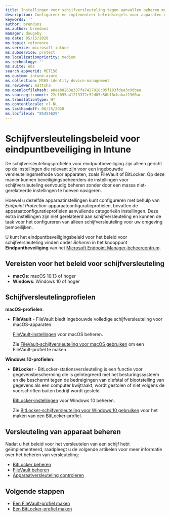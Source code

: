 ```yaml
---
title: Instellingen voor schijfversleuteling tegen aanvallen beheren met eindpuntbeveiligingsbeleid in Microsoft Intune | Microsoft Docs
description: Configureer en implementeer beleidsregels voor apparaten die u beheert met eindpuntbeveiligingsinstellingen voor schijfversleutelingbeleid in Microsoft Endpoint Manager.
keywords: ''
author: brenduns
ms.author: brenduns
manager: dougeby
ms.date: 05/15/2020
ms.topic: reference
ms.service: microsoft-intune
ms.subservice: protect
ms.localizationpriority: medium
ms.technology: ''
ms.suite: ems
search.appverid: MET150
ms.custom: intune-azure
ms.collection: M365-identity-device-management
ms.reviewer: mattsha
ms.openlocfilehash: a8eeb8263e337fa7427818c05f183fdea3c9dbea
ms.sourcegitcommit: 22e1095a41213372c52d85c58b18cbabaf2300ac
ms.translationtype: HT
ms.contentlocale: nl-NL
ms.lasthandoff: 06/25/2020
ms.locfileid: "85353629"
---
```

# <a name="disk-encryption-policy-for-endpoint-security-in-intune"></a>Schijfversleutelingsbeleid voor eindpuntbeveiliging in Intune

De schijfversleutelingsprofielen voor eindpuntbeveiliging zijn alleen gericht op de instellingen die relevant zijn voor een ingebouwde versleutelingsmethode voor apparaten, zoals FileVault of BitLocker. Op deze manier kunnen beveiligingsbeheerders de instellingen voor schijfversleuteling eenvoudig beheren zonder door een massa niet-gerelateerde instellingen te hoeven navigeren.

Hoewel u dezelfde apparaatinstellingen kunt configureren met behulp van *Endpoint Protection*-apparaatconfiguratieprofielen, bevatten de apparaatconfiguratieprofielen aanvullende categorieën instellingen. Deze extra instellingen zijn niet gerelateerd aan schijfversleuteling en kunnen de taak voor het configureren van alleen schijfversleuteling voor uw omgeving bemoeilijken.

U kunt het eindpuntbeveiligingsbeleid voor het beleid voor schijfversleuteling vinden onder *Beheren* in het knooppunt **Eindpuntbeveiliging** van het [Microsoft Endpoint Manager-beheercentrum](https://go.microsoft.com/fwlink/?linkid=2109431).

## <a name="prerequisites-for-disk-encryption-policy"></a>Vereisten voor het beleid voor schijfversleuteling

- **macOs**: macOS 10.13 of hoger
- **Windows**: Windows 10 of hoger

## <a name="disk-encryption-profiles"></a>Schijfversleutelingprofielen

**macOS-profielen**:

- **FileVault** - FileVault biedt ingebouwde volledige schijfversleuteling voor macOS-apparaten.

  [FileVault-instellingen](../protect/endpoint-security-disk-encryption-profile-settings.md#filevault) voor macOS beheren.

  Zie [FileVault-schijfversleuteling voor macOS gebruiken](../protect/encrypt-devices-filevault.md) om een FileVault-profiel te maken.

**Windows 10-profielen**:

- **BitLocker** - BitLocker-stationsversleuteling is een functie voor gegevensbescherming die is geïntegreerd met het besturingssysteem en die beschermt tegen de bedreigingen van diefstal of blootstelling van gegevens als een computer kwijtraakt, wordt gestolen of niet volgens de voorschriften buiten bedrijf wordt gesteld

  [BitLocker-instellingen](../protect/endpoint-security-disk-encryption-profile-settings.md#bitlocker) voor Windows 10 beheren.

  Zie [BitLocker-schijfversleuteling voor Windows 10 gebruiken](../protect/encrypt-devices.md) voor het maken van een BitLocker-profiel.

## <a name="manage-device-encryption"></a>Versleuteling van apparaat beheren

Nadat u het beleid voor het versleutelen van een schijf hebt geïmplementeerd, raadpleegt u de volgende artikelen voor meer informatie over het beheren van versleuteling:

- [BitLocker beheren](../protect/encrypt-devices.md#manage-bitlocker)
- [FileVault beheren](../protect/encrypt-devices-filevault.md#manage-filevault)
- [Apparaatversleuteling controleren](../protect/encryption-monitor.md)

## <a name="next-steps"></a>Volgende stappen

- [Een FileVault-profiel maken](../protect/encrypt-devices-filevault.md#create-endpoint-security-policy-for-filevault)
- [Een BitLocker-profiel maken](../protect/encrypt-devices.md#create-an-endpoint-security-policy-for-bitlocker)
